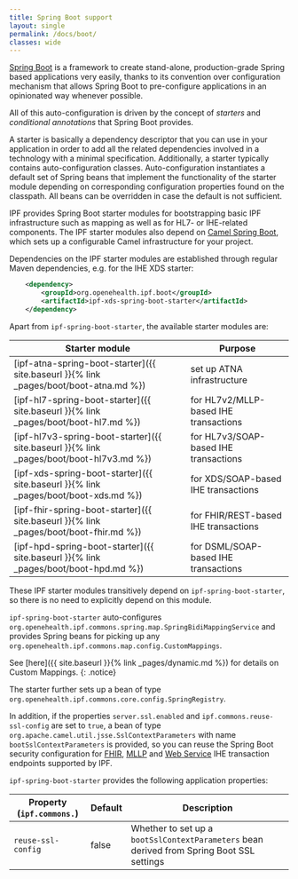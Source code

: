 ```yaml
---
title: Spring Boot support
layout: single
permalink: /docs/boot/
classes: wide
---
```


[Spring Boot][] is a framework to create stand-alone, production-grade Spring based applications
very easily, thanks to its convention over configuration mechanism that allows Spring Boot to pre-configure 
applications in an opinionated way whenever possible.

All of this auto-configuration is driven by the concept of _starters_ and _conditional annotations_ that 
Spring Boot provides. 

A starter is basically a dependency descriptor that you can use in your application in order to add all 
the related dependencies involved in a technology with a minimal specification. Additionally, a starter 
typically contains auto-configuration classes. Auto-configuration instantiates a default set of Spring beans 
that implement the functionality of the starter module depending on corresponding configuration properties 
found on the classpath. All beans can be overridden in case the default is not sufficient.

IPF provides Spring Boot starter modules for bootstrapping basic IPF infrastructure such as mapping as well 
as for HL7- or IHE-related components. The IPF starter modules also depend on [Camel Spring Boot][], 
which sets up a configurable Camel infrastructure for your project.

Dependencies on the IPF starter modules are established through regular Maven dependencies, e.g. for the 
IHE XDS starter:

```xml
    <dependency>
        <groupId>org.openehealth.ipf.boot</groupId>
        <artifactId>ipf-xds-spring-boot-starter</artifactId>
    </dependency>
```

Apart from `ipf-spring-boot-starter`, the available starter modules are:

| Starter module                                  | Purpose                               |
| ----------------------------------------------- | ------------------------------------- |
| [ipf-atna-spring-boot-starter]({{ site.baseurl }}{% link _pages/boot/boot-atna.md %})   | set up ATNA infrastructure            |
| [ipf-hl7-spring-boot-starter]({{ site.baseurl }}{% link _pages/boot/boot-hl7.md %})     | for HL7v2/MLLP-based IHE transactions |
| [ipf-hl7v3-spring-boot-starter]({{ site.baseurl }}{% link _pages/boot/boot-hl7v3.md %}) | for HL7v3/SOAP-based IHE transactions |
| [ipf-xds-spring-boot-starter]({{ site.baseurl }}{% link _pages/boot/boot-xds.md %})     | for XDS/SOAP-based IHE transactions   |
| [ipf-fhir-spring-boot-starter]({{ site.baseurl }}{% link _pages/boot/boot-fhir.md %})   | for FHIR/REST-based IHE transactions  |
| [ipf-hpd-spring-boot-starter]({{ site.baseurl }}{% link _pages/boot/boot-hpd.md %})     | for DSML/SOAP-based IHE transactions  |

These IPF starter modules transitively depend on `ipf-spring-boot-starter`, so there is no need to explicitly
depend on this module.

`ipf-spring-boot-starter` auto-configures `org.openehealth.ipf.commons.spring.map.SpringBidiMappingService` and provides
Spring beans for picking up any `org.openehealth.ipf.commons.map.config.CustomMappings`. 

See [here]({{ site.baseurl }}{% link _pages/dynamic.md %}) for details on Custom Mappings.
{: .notice}

The starter further sets up a bean of type `org.openehealth.ipf.commons.core.config.SpringRegistry`.

In addition, if the properties `server.ssl.enabled` and `ipf.commons.reuse-ssl-config` are set to `true`, a bean of type `org.apache.camel.util.jsse.SslContextParameters` with name `bootSslContextParameters` is provided, so you can reuse the Spring Boot security configuration for [FHIR](../ipf-platform-camel-ihe-fhir-core/security.html), [MLLP](../ipf-platform-camel-ihe-mllp/secureTransport.html) and [Web Service](../ipf-platform-camel-ihe-ws/secureTransport.html) IHE transaction endpoints supported by IPF.

`ipf-spring-boot-starter` provides the following application properties:

| Property (`ipf.commons.`) | Default | Description                                                  |
| ------------------------- | ------- | ------------------------------------------------------------ |
| `reuse-ssl-config`        | false   | Whether to set up a `bootSslContextParameters` bean derived from Spring Boot SSL settings |

[Spring Boot]: http://projects.spring.io/spring-boot/
[Camel Spring Boot]: http://camel.apache.org/spring-boot.html